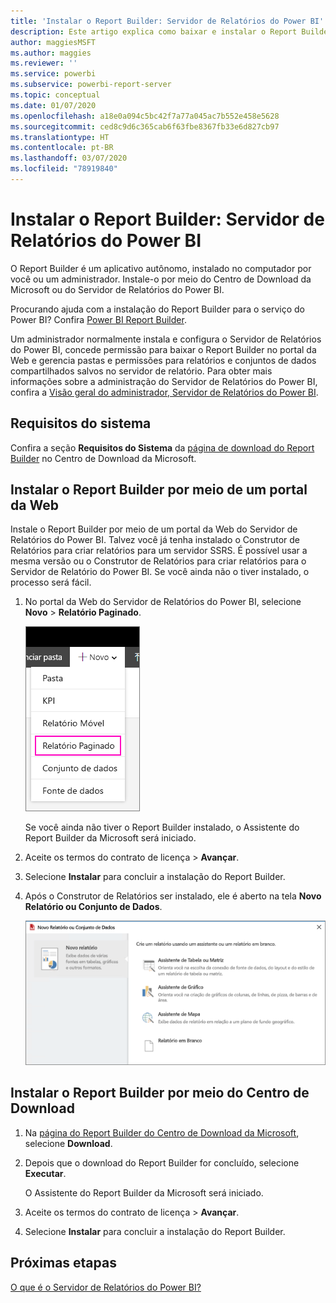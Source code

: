 ```yaml
---
title: 'Instalar o Report Builder: Servidor de Relatórios do Power BI'
description: Este artigo explica como baixar e instalar o Report Builder para o Servidor de Relatórios do Power BI.
author: maggiesMSFT
ms.author: maggies
ms.reviewer: ''
ms.service: powerbi
ms.subservice: powerbi-report-server
ms.topic: conceptual
ms.date: 01/07/2020
ms.openlocfilehash: a18e0a094c5bc42f7a77a045ac7b552e458e5628
ms.sourcegitcommit: ced8c9d6c365cab6f63fbe8367fb33e6d827cb97
ms.translationtype: HT
ms.contentlocale: pt-BR
ms.lasthandoff: 03/07/2020
ms.locfileid: "78919840"
---
```

# <a name="install-report-builder---power-bi-report-server"></a>Instalar o Report Builder: Servidor de Relatórios do Power BI

O Report Builder é um aplicativo autônomo, instalado no computador por você ou um administrador. Instale-o por meio do Centro de Download da Microsoft ou do Servidor de Relatórios do Power BI.  

Procurando ajuda com a instalação do Report Builder para o serviço do Power BI? Confira [Power BI Report Builder](../paginated-reports/report-builder-power-bi.md).
  
Um administrador normalmente instala e configura o Servidor de Relatórios do Power BI, concede permissão para baixar o Report Builder no portal da Web e gerencia pastas e permissões para relatórios e conjuntos de dados compartilhados salvos no servidor de relatório. Para obter mais informações sobre a administração do Servidor de Relatórios do Power BI, confira a [Visão geral do administrador, Servidor de Relatórios do Power BI](admin-handbook-overview.md).  
  
## <a name="system-requirements"></a>Requisitos do sistema
  
 Confira a seção **Requisitos do Sistema** da [página de download do Report Builder](https://go.microsoft.com/fwlink/?LinkID=734968) no Centro de Download da Microsoft.
 
## <a name="install-report-builder-from-a-web-portal"></a>Instalar o Report Builder por meio de um portal da Web
  
Instale o Report Builder por meio de um portal da Web do Servidor de Relatórios do Power BI. Talvez você já tenha instalado o Construtor de Relatórios para criar relatórios para um servidor SSRS. É possível usar a mesma versão ou o Construtor de Relatórios para criar relatórios para o Servidor de Relatório do Power BI. Se você ainda não o tiver instalado, o processo será fácil.

1. No portal da Web do Servidor de Relatórios do Power BI, selecione **Novo** > **Relatório Paginado**.
   
    ![Menu Novo Relatório Paginado](media/quickstart-create-paginated-report/reportserver-new-paginated-report-menu.png)
   
    Se você ainda não tiver o Report Builder instalado, o Assistente do Report Builder da Microsoft será iniciado.  
  
3.  Aceite os termos do contrato de licença > **Avançar**.  
 
5.  Selecione **Instalar** para concluir a instalação do Report Builder.  

2. Após o Construtor de Relatórios ser instalado, ele é aberto na tela **Novo Relatório ou Conjunto de Dados**.
   
    ![Tela Novo Relatório ou Conjunto de Dados](media/quickstart-create-paginated-report/reportserver-paginated-new-report-screen.png)
 

##  <a name="download"></a> Instalar o Report Builder por meio do Centro de Download  
  
1.  Na [página do Report Builder do Centro de Download da Microsoft](https://go.microsoft.com/fwlink/?LinkID=734968), selecione **Download**.  
  
2.  Depois que o download do Report Builder for concluído, selecione **Executar**.  
  
     O Assistente do Report Builder da Microsoft será iniciado.  
  
3.  Aceite os termos do contrato de licença > **Avançar**.  
 
5.  Selecione **Instalar** para concluir a instalação do Report Builder.  
 

## <a name="next-steps"></a>Próximas etapas

[O que é o Servidor de Relatórios do Power BI?](get-started.md)
